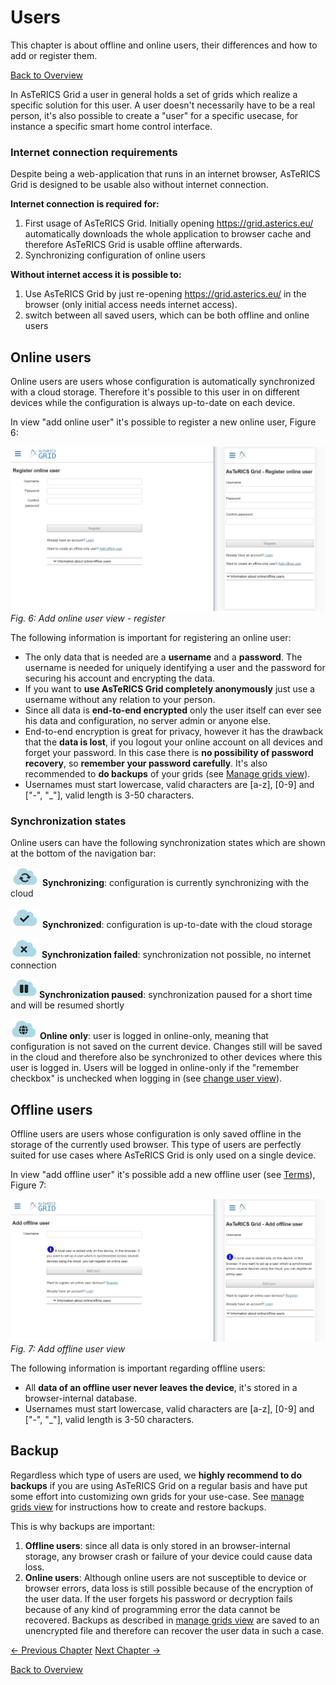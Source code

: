 # Users
This chapter is about offline and online users, their differences and how to add or register them.

[Back to Overview](00_index.md)

In AsTeRICS Grid a user in general holds a set of grids which realize a specific solution for this user. A user doesn't necessarily have to be a real person, it's also possible to create a "user" for a specific usecase, for instance a specific smart home control interface.

### Internet connection requirements
Despite being a web-application that runs in an internet browser, AsTeRICS Grid is designed to be usable also without internet connection.

**Internet connection is required for:**
1. First usage of AsTeRICS Grid. Initially opening <a href="https://grid.asterics.eu/" target="_blank">https://grid.asterics.eu/<a/> automatically downloads the whole application to browser cache and therefore AsTeRICS Grid is usable offline afterwards.
1. Synchronizing configuration of online users

**Without internet access it is possible to:**
1. Use AsTeRICS Grid by just re-opening <a href="https://grid.asterics.eu/" target="_blank">https://grid.asterics.eu/<a/> in the browser (only initial access needs internet access).
1. switch between all saved users, which can be both offline and online users

## Online users
Online users are users whose configuration is automatically synchronized with a cloud storage. Therefore it's possible to this user in on different devices while the configuration is always up-to-date on each device.

In view "add online user" it's possible to register a new online user, Figure 6:

![add online user view](img/register_online_en.jpg)
*Fig. 6: Add online user view - register*

The following information is important for registering an online user:

* The only data that is needed are a **username** and a **password**. The username is needed for uniquely identifying a user and the password for securing his account and encrypting the data.
* If you want to **use AsTeRICS Grid completely anonymously** just use a username without any relation to your person.
* Since all data is **end-to-end encrypted** only the user itself can ever see his data and configuration, no server admin or anyone else.
* End-to-end encryption is great for privacy, however it has the drawback that the **data is lost**, if you logout your online account on all devices and forget your password. In this case there is **no possibility of password recovery**, so **remember your password carefully**. It's also recommended to **do backups** of your grids (see [Manage grids view](02_navigation.md#additional-options)).
* Usernames must start lowercase, valid characters are [a-z], [0-9] and ["-", "_"], valid length is 3-50 characters.

### Synchronization states
Online users can have the following synchronization states which are shown at the bottom of the navigation bar:

![online user - synchronizing symbol](img/online_user_synchronizing.jpg) **Synchronizing**: configuration is currently synchronizing with the cloud

![online user - synchronized symbol](img/online_user_synchronized.jpg) **Synchronized**: configuration is up-to-date with the cloud storage

![online user - synchronized symbol](img/online_user_failed.jpg) **Synchronization failed**: synchronization not possible, no internet connection

![online user - synchronized symbol](img/online_user_paused.jpg) **Synchronization paused**: synchronization paused for a short time and will be resumed shortly

![online user - synchronized symbol](img/online_user_onlineonly.jpg) **Online only**: user is logged in online-only, meaning that configuration is not saved on the current device. Changes still will be saved in the cloud and therefore also be synchronized to other devices where this user is logged in. Users will be logged in online-only if the "remember checkbox" is unchecked when logging in (see [change user view](02_navigation.md#change-user-view)).

## Offline users
Offline users are users whose configuration is only saved offline in the storage of the currently used browser. This type of users are perfectly suited for use cases where AsTeRICS Grid is only used on a single device.

In view "add offline user" it's possible add a new offline user (see [Terms](01_terms.md#user)), Figure 7:

![add offline user view](img/add_offline_en.jpg)
*Fig. 7: Add offline user view*

The following information is important regarding offline users:

* All **data of an offline user never leaves the device**, it's stored in a browser-internal database.
* Usernames must start lowercase, valid characters are [a-z], [0-9] and ["-", "_"], valid length is 3-50 characters.

## Backup

Regardless which type of users are used, we **highly recommend to do backups** if you are using AsTeRICS Grid on a regular basis and have put some effort into customizing own grids for your use-case. See [manage grids view](02_navigation.md#additional-options) for instructions how to create and restore backups.

This is why backups are important:
1. **Offline users**: since all data is only stored in an browser-internal storage, any browser crash or failure of your device could cause data loss.
2. **Online users**: Although online users are not susceptible to device or browser errors, data loss is still possible because of the encryption of the user data. If the user forgets his password or decryption fails because of any kind of programming error the data cannot be recovered. Backups as described in [manage grids view](02_navigation.md#additional-options) are saved to an unencrypted file and therefore can recover the user data in such a case.

[&#x2190; Previous Chapter](05_actions.md) [Next Chapter &#x2192;](07_dictionaries.md)

[Back to Overview](00_index.md)



